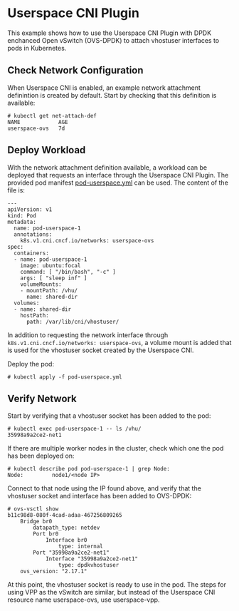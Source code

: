 # Userspace CNI Plugin
This example shows how to use the Userspace CNI Plugin with DPDK enchanced Open vSwitch (OVS-DPDK) to attach vhostuser interfaces to pods in Kubernetes.

## Check Network Configuration
When Userspace CNI is enabled, an example network attachment definintion is created by default. Start by checking that this definition is available:
```
# kubectl get net-attach-def
NAME            AGE
userspace-ovs   7d
```

## Deploy Workload
With the network attachment definition available, a workload can be deployed that requests an interface through the Userspace CNI Plugin. The provided pod manifest [pod-userspace.yml](pod-userspace.yml) can be used. The content of the file is:
```
---
apiVersion: v1
kind: Pod
metadata:
  name: pod-userspace-1
  annotations:
    k8s.v1.cni.cncf.io/networks: userspace-ovs
spec:
  containers:
  - name: pod-userspace-1
    image: ubuntu:focal
    command: [ "/bin/bash", "-c" ]
    args: [ "sleep inf" ]
    volumeMounts:
    - mountPath: /vhu/
      name: shared-dir
  volumes:
  - name: shared-dir
    hostPath:
      path: /var/lib/cni/vhostuser/
```
In addition to requesting the network interface through `k8s.v1.cni.cncf.io/networks: userspace-ovs`, a volume mount is added that is used for the vhostuser socket created by the Userspace CNI.

Deploy the pod:
```
# kubectl apply -f pod-userspace.yml
```

## Verify Network
Start by verifying that a vhostuser socket has been added to the pod:
```
# kubectl exec pod-userspace-1 -- ls /vhu/
35998a9a2ce2-net1
```
If there are multiple worker nodes in the cluster, check which one the pod has been deployed on:
```
# kubectl describe pod pod-userspace-1 | grep Node: 
Node:         node1/<node IP>
```
Connect to that node using the IP found above, and verify that the vhostuser socket and interface has been added to OVS-DPDK:
```
# ovs-vsctl show
b11c98d8-080f-4cad-adaa-467256809265
    Bridge br0
        datapath_type: netdev
        Port br0
            Interface br0
                type: internal
        Port "35998a9a2ce2-net1"
            Interface "35998a9a2ce2-net1"
                type: dpdkvhostuser
    ovs_version: "2.17.1"
```
At this point, the vhostuser socket is ready to use in the pod. The steps for using VPP as the vSwitch are similar, but instead of the Userspace CNI resource name userspace-ovs, use userspace-vpp.

